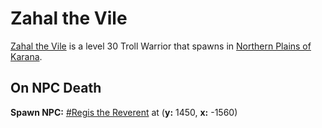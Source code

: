 # Zahal the Vile



[Zahal the Vile](/npc/13006) is a level 30 Troll Warrior that spawns in [Northern Plains of Karana](/zone/13).





## On NPC Death

**Spawn NPC:**  [\#Regis the Reverent](/npc/13042) at (**y:** 1450, **x:** -1560)
